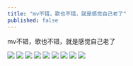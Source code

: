 ```yaml
---
title: "mv不错，歌也不错，就是感觉自己老了"
published: false
---
```

mv不错，歌也不错，就是感觉自己老了

![](./1.jpg)
![](./2.jpg)
![](./3.jpg)
![](./4.jpg)
![](./5.jpg)
![](./6.jpg)
![](./7.jpg)
![](./8.jpg)
![](./9.jpg)
